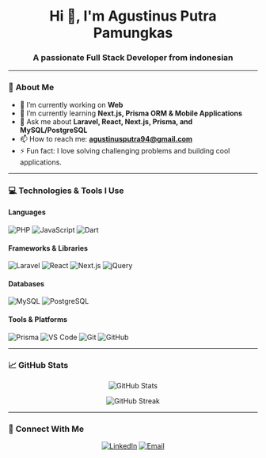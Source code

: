 <h1 align="center">Hi 👋, I'm Agustinus Putra Pamungkas</h1>
<h3 align="center">A passionate Full Stack Developer from indonesian</h3>

---

### 🌟 **About Me**
- 🔭 I’m currently working on **Web**
- 🌱 I’m currently learning **Next.js, Prisma ORM  & Mobile Applications**
- 💬 Ask me about **Laravel, React, Next.js, Prisma, and MySQL/PostgreSQL**
- 📫 How to reach me: **agustinusputra94@gmail.com**
- ⚡ Fun fact: I love solving challenging problems and building cool applications.

---

### 💻 **Technologies & Tools I Use**

#### **Languages**
![PHP](https://img.shields.io/badge/PHP-777BB4?style=flat-square&logo=php&logoColor=white)
![JavaScript](https://img.shields.io/badge/JavaScript-323330?style=flat-square&logo=javascript&logoColor=F7DF1E)
![Dart](https://img.shields.io/badge/Dart-0175C2?style=flat-square&logo=dart&logoColor=white)

#### **Frameworks & Libraries**
![Laravel](https://img.shields.io/badge/Laravel-FF2D20?style=flat-square&logo=laravel&logoColor=white)
![React](https://img.shields.io/badge/React-20232A?style=flat-square&logo=react&logoColor=61DAFB)
![Next.js](https://img.shields.io/badge/Next.js-000000?style=flat-square&logo=nextdotjs&logoColor=white)
![jQuery](https://img.shields.io/badge/jQuery-0769AD?style=flat-square&logo=jquery&logoColor=white)

#### **Databases**
![MySQL](https://img.shields.io/badge/MySQL-00000F?style=flat-square&logo=mysql&logoColor=white)
![PostgreSQL](https://img.shields.io/badge/PostgreSQL-316192?style=flat-square&logo=postgresql&logoColor=white)

#### **Tools & Platforms**
![Prisma](https://img.shields.io/badge/Prisma-2D3748?style=flat-square&logo=prisma&logoColor=white)
![VS Code](https://img.shields.io/badge/VSCode-007ACC?style=flat-square&logo=visual-studio-code&logoColor=white)
![Git](https://img.shields.io/badge/Git-F05032?style=flat-square&logo=git&logoColor=white)
![GitHub](https://img.shields.io/badge/GitHub-181717?style=flat-square&logo=github&logoColor=white)

---

### 📈 **GitHub Stats**

<p align="center">
  <img src="https://github-readme-stats.vercel.app/api?username=ap-pamungkas&show_icons=true&theme=radical" alt="GitHub Stats">
</p>

<p align="center">
  <img src="https://github-readme-streak-stats.herokuapp.com/?user=ap-pamungkas&theme=radical" alt="GitHub Streak">
</p>

---

### 🔗 **Connect With Me**
<p align="center">
  <a href="https://www.linkedin.com/in/agustinus-putra-pemungkas-0b412427b/" target="_blank"><img alt="LinkedIn" src="https://img.shields.io/badge/LinkedIn-0A66C2?style=flat-square&logo=linkedin&logoColor=white"></a>
  <a href="mailto:agustinusputra94@gmail.com"><img alt="Email" src="https://img.shields.io/badge/Email-D14836?style=flat-square&logo=gmail&logoColor=white"></a>
</p>
